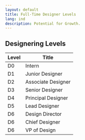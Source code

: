 ```yaml
---
layout: default
title: Full-Time Designer Levels
lang: ind
description: Potential for Growth.
---
```




## Designering Levels

| Level | Title |
| --- | --- |
| D0 | Intern |
| D1 | Junior Designer | 
| D2 | Associate Designer |
| D3 | Senior Designer|
| D4 | Principal Designer |
| D5 | Lead Designer|
| D6 | Design Director |
| D6 | Chief Designer |
| D6 | VP of Design |